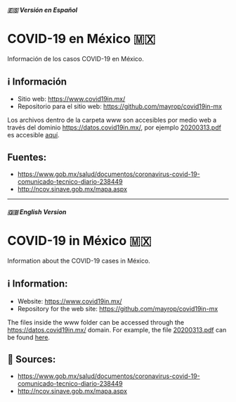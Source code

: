 ##### :es: Versión en Español
# COVID-19 en México 🇲🇽
Información de los casos COVID-19 en México.

## :information_source: Información
* Sitio web: https://www.covid19in.mx/  
* Repositorio para el sitio web: https://github.com/mayrop/covid19in-mx 

Los archivos dentro de la carpeta www son accesibles por medio web a través del dominio https://datos.covid19in.mx/, por ejemplo [20200313.pdf](/www/tablas-diarias/positivos/202003/20200313.pdf) es accesible [aquí](https://datos.covid19in.mx/tablas-diarias/positivos/202003/20200313.pdf).

## Fuentes:
* https://www.gob.mx/salud/documentos/coronavirus-covid-19-comunicado-tecnico-diario-238449
* http://ncov.sinave.gob.mx/mapa.aspx

------------------------------------------ 
##### :uk: English Version 

# COVID-19 in México 🇲🇽
Information about the COVID-19 cases in México.

## :information_source: Information:
* Website: https://www.covid19in.mx/
* Repository for the web site: https://github.com/mayrop/covid19in-mx 

The files inside the www folder can be accessed through the https://datos.covid19in.mx/ domain. For example, the file [20200313.pdf](/www/tablas-diarias/positivos/202003/20200313.pdf) can be found [here](https://datos.covid19in.mx/tablas-diarias/positivos/202003/20200313.pdf).


## :memo: Sources:
* https://www.gob.mx/salud/documentos/coronavirus-covid-19-comunicado-tecnico-diario-238449
* http://ncov.sinave.gob.mx/mapa.aspx
